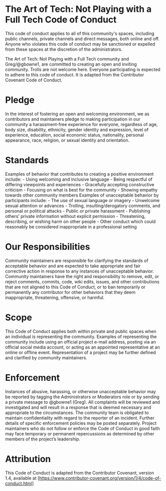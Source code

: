 
# The Art of Tech: Not Playing with a Full Tech Code of Conduct

This code of conduct applies to all of this community's spaces, including public channels, private channels and direct messages, both online and off. Anyone who violates this code of conduct may be sanctioned or expelled from these spaces at the discretion of the administrators.

The Art of Tech: Not Playing with a Full Tech community and Greg/@gbowne1, are committed to creating an open and inviting community. Trolls are not welcome here. Everyone participating is expected to adhere to this code of conduct. It is adapted from the Contributor Covenant Code of Conduct.

# Pledge

 In the interest of fostering an open and welcoming environment, we as contributors and maintainers pledge to making participation in our community a harassment-free experience for everyone, regardless of age, body size, disability, ethnicity, gender identity and expression, level of experience, education, social economic status, nationality, personal appearance, race, religion, or sexual identity and orientation.

# Standards

 Examples of behavior that contributes to creating a positive environment include: - Using welcoming and inclusive language - Being respectful of differing viewpoints and experiences - Gracefully accepting constructive criticism - Focusing on what is best for the community - Showing empathy towards other community members Examples of unacceptable behavior by participants include: - The use of sexual language or imagery - Unwelcome sexual attention or advances - Trolling, insulting/derogatory comments, and personal or political attacks - Public or private harassment - Publishing others’ private information without explicit permission - Threatening, describing, or wishing harm on other people - Other conduct which could reasonably be considered inappropriate in a professional setting

# Our Responsibilities

 Community maintainers are responsible for clarifying the standards of acceptable behavior and are expected to take appropriate and fair corrective action in response to any instances of unacceptable behavior. Community maintainers have the right and responsibility to remove, edit, or reject comments, commits, code, wiki edits, issues, and other contributions that are not aligned to this Code of Conduct, or to ban temporarily or permanently any contributor for other behaviors that they deem inappropriate, threatening, offensive, or harmful.

# Scope

  This Code of Conduct applies both within private and public spaces when an individual is representing the community. Examples of representing the community include using an official project e-mail address, posting via an official social media account, or acting as an appointed representative at an online or offline event. Representation of a project may be further defined and clarified by community maintainers.

# Enforcement

 Instances of abusive, harassing, or otherwise unacceptable behavior may be reported by tagging the Administrators or Moderators role or by sending a private message to @gbowne1 (Greg). All complaints will be reviewed and investigated and will result in a response that is deemed necessary and appropriate to the circumstances. The community team is obligated to maintain confidentiality with regard to the reporter of an incident. Further details of specific enforcement policies may be posted separately. Project maintainers who do not follow or enforce the Code of Conduct in good faith may face temporary or permanent repercussions as determined by other members of the project’s leadership.

# Attribution

  This Code of Conduct is adapted from the Contributor Covenant, version 1.4, available at [https://www.contributor-covenant.org/version/1/4/code-of-conduct.html]
